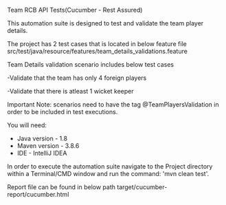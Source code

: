 Team RCB API Tests(Cucumber - Rest Assured)

This automation suite is designed to test and validate the team
player details.

The project has 2 test cases that is located in below feature file
src/test/java/resource/features/team_details_validations.feature

Team Details validation scenario includes below test cases

-Validate that the team has only 4 foreign players

-Validate that there is atleast 1 wicket keeper

Important Note: scenarios need to have the tag @TeamPlayersValidation in order to be included in test executions.

You will need:
- Java version - 1.8
- Maven version - 3.8.6 
- IDE - IntelliJ IDEA

In order to execute the automation suite navigate to the Project directory within a Terminal/CMD window 
and run the command: 'mvn clean test'.

Report file can be found in below path
target/cucumber-report/cucumber.html
